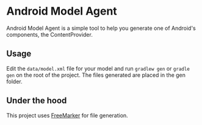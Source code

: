 Android Model Agent
===================

Android Model Agent is a simple tool to help you generate one of Android's components, the ContentProvider.

Usage
-----
Edit the `data/model.xml` file for your model and run `gradlew gen` or `gradle gen` on the root of the project.
The files generated are placed in the gen folder.

Under the hood
--------------
This project uses [FreeMarker][1] for file generation.

 [1]:http://freemarker.sourceforge.net/fmpp.html
